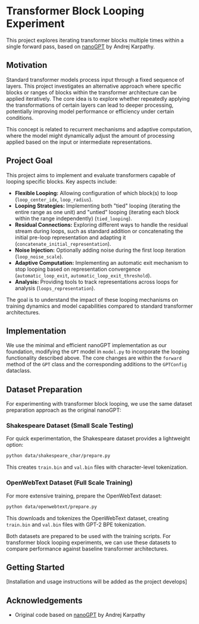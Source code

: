 

# Transformer Block Looping Experiment

This project explores iterating transformer blocks multiple times within a single forward pass, based on [nanoGPT](https://github.com/karpathy/nanoGPT) by Andrej Karpathy.

## Motivation

Standard transformer models process input through a fixed sequence of layers. This project investigates an alternative approach where specific blocks or ranges of blocks within the transformer architecture can be applied iteratively. The core idea is to explore whether repeatedly applying the transformations of certain layers can lead to deeper processing, potentially improving model performance or efficiency under certain conditions.

This concept is related to recurrent mechanisms and adaptive computation, where the model might dynamically adjust the amount of processing applied based on the input or intermediate representations.

## Project Goal

This project aims to implement and evaluate transformers capable of looping specific blocks. Key aspects include:
*   **Flexible Looping:** Allowing configuration of which block(s) to loop (`loop_center_idx`, `loop_radius`).
*   **Looping Strategies:** Implementing both "tied" looping (iterating the entire range as one unit) and "untied" looping (iterating each block within the range independently) (`tied_looping`).
*   **Residual Connections:** Exploring different ways to handle the residual stream during loops, such as standard addition or concatenating the initial pre-loop representation and adapting it (`concatenate_initial_representation`).
*   **Noise Injection:** Optionally adding noise during the first loop iteration (`loop_noise_scale`).
*   **Adaptive Computation:** Implementing an automatic exit mechanism to stop looping based on representation convergence (`automatic_loop_exit`, `automatic_loop_exit_threshold`).
*   **Analysis:** Providing tools to track representations across loops for analysis (`loops_representation`).

The goal is to understand the impact of these looping mechanisms on training dynamics and model capabilities compared to standard transformer architectures.

## Implementation

We use the minimal and efficient nanoGPT implementation as our foundation, modifying the `GPT` model in `model.py` to incorporate the looping functionality described above. The core changes are within the `forward` method of the `GPT` class and the corresponding additions to the `GPTConfig` dataclass.

## Dataset Preparation

For experimenting with transformer block looping, we use the same dataset preparation approach as the original nanoGPT:

### Shakespeare Dataset (Small Scale Testing)

For quick experimentation, the Shakespeare dataset provides a lightweight option:

```sh
python data/shakespeare_char/prepare.py
```

This creates `train.bin` and `val.bin` files with character-level tokenization.

### OpenWebText Dataset (Full Scale Training)

For more extensive training, prepare the OpenWebText dataset:

```sh
python data/openwebtext/prepare.py
```

This downloads and tokenizes the OpenWebText dataset, creating `train.bin` and `val.bin` files with GPT-2 BPE tokenization.

Both datasets are prepared to be used with the training scripts. For transformer block looping experiments, we can use these datasets to compare performance against baseline transformer architectures.

## Getting Started

[Installation and usage instructions will be added as the project develops]

## Acknowledgements

- Original code based on [nanoGPT](https://github.com/karpathy/nanoGPT) by Andrej Karpathy



